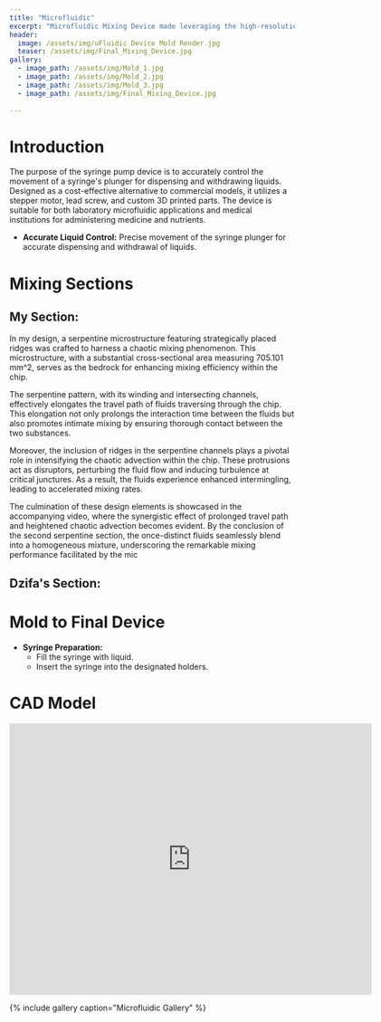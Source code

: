```yaml
---
title: "Microfluidic"
excerpt: "Microfluidic Mixing Device made leveraging the high-resolution printing capabilities of the Form 3 SLA printers "
header:
  image: /assets/img/uFluidic Device Mold Render.jpg
  teaser: /assets/img/Final_Mixing_Device.jpg
gallery:
  - image_path: /assets/img/Mold_1.jpg
  - image_path: /assets/img/Mold_2.jpg
  - image_path: /assets/img/Mold_3.jpg
  - image_path: /assets/img/Final_Mixing_Device.jpg
   
---
```



# Introduction

The purpose of the syringe pump device is to accurately control the movement of a syringe's plunger for dispensing and withdrawing liquids. Designed as a cost-effective alternative to commercial models, it utilizes a stepper motor, lead screw, and custom 3D printed parts. The device is suitable for both laboratory microfluidic applications and medical institutions for administering medicine and nutrients.

* **Accurate Liquid Control:** Precise movement of the syringe plunger for accurate dispensing and withdrawal of liquids.

# Mixing Sections

## My Section:

In my design, a serpentine microstructure featuring strategically placed ridges was crafted to harness a chaotic mixing phenomenon. This microstructure, with a substantial cross-sectional area measuring 705.101 mm^2, serves as the bedrock for enhancing mixing efficiency within the chip. 

The serpentine pattern, with its winding and intersecting channels, effectively elongates the travel path of fluids traversing through the chip. This elongation not only prolongs the interaction time between the fluids but also promotes intimate mixing by ensuring thorough contact between the two substances. 

Moreover, the inclusion of ridges in the serpentine channels plays a pivotal role in intensifying the chaotic advection within the chip. These protrusions act as disruptors, perturbing the fluid flow and inducing turbulence at critical junctures. As a result, the fluids experience enhanced intermingling, leading to accelerated mixing rates.

The culmination of these design elements is showcased in the accompanying video, where the synergistic effect of prolonged travel path and heightened chaotic advection becomes evident. By the conclusion of the second serpentine section, the once-distinct fluids seamlessly blend into a homogeneous mixture, underscoring the remarkable mixing performance facilitated by the mic

##  Dzifa's Section:

# Mold to Final Device

* **Syringe Preparation:**
  * Fill the syringe with liquid.
  * Insert the syringe into the designated holders.

# CAD Model
<iframe src="https://vanderbilt643.autodesk360.com/shares/public/SH512d4QTec90decfa6e4215c017f367074f?mode=embed" width="640" height="480" allowfullscreen="true" webkitallowfullscreen="true" mozallowfullscreen="true"  frameborder="0"></iframe>

{% include gallery caption="Microfluidic Gallery" %}



